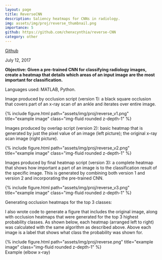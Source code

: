 ```yaml
---
layout: page
title: ReverseCNN
description: Saliency heatmaps for CNNs in radiology.
img: assets/img/proj/reverse_thumbnail.png
importance: 5
github: https://github.com/chenxcynthia/reverse-CNN
category: other
---
```


<!-- https://docs.google.com/document/d/1nlTzhBqsH08EW5pw6BPjItdNZZqnVVDIfi1HAb0XoQA/edit#heading=h.ethmyocbc4cz -->

<div class = "projheader">
    <div class="links"><a href='https://github.com/chenxcynthia/reverse-CNN' class="btn z-depth-0" role="button"> <i class="fab fa-github gh-icon"></i> Github</a></div>
</div>

July 12, 2017

<b>Objective: Given a pre-trained CNN for classifying radiology images, create a heatmap that details which areas of an input image are the most important for classification.</b>

Languages used: MATLAB, Python.

Image produced by occlusion script (version 1): a black square occlusion that covers part of an x-ray scan of an ankle and iterates over entire image.

<div class="row justify-content-sm-center">
    <div class="col-sm-4 mt-3 mt-md-0">
        {% include figure.html path="assets/img/proj/reverse_v1.png" title="example image" class="img-fluid rounded z-depth-1" %}
    </div>
</div>

Images produced by overlap script (version 2): basic heatmap that is generated by just the pixel value of an image (left picture); the original x-ray scan image (right picture).
<div class="row justify-content-sm-center">
    <div class="col-sm-8 mt-3 mt-md-0">
        {% include figure.html path="assets/img/proj/reverse_v2.png" title="example image" class="img-fluid rounded z-depth-1" %}
    </div>
</div>

Images produced by final heatmap script (version 3): a complete heatmap that shows how important a part of an image is to the classification result of the specific image. This is generated by combining both version 1 and version 2 and incorporating the pre-trained CNN.
<div class="row justify-content-sm-center">
    <div class="col-sm-8 mt-3 mt-md-0">
        {% include figure.html path="assets/img/proj/reverse_v3.png" title="example image" class="img-fluid rounded z-depth-1" %}
    </div>
</div>

<!-- Original Image
Heatmap
Classification 


Foot, Lateral


Ankle, Lateral


Elbow, Lateral


Ankle, AP -->


Generating occlusion heatmaps for the top 3 classes:

I also wrote code to generate a figure that includes the original image, along with occlusion heatmaps that were generated for the top 3 highest probability classes. As shown below, each heatmap (arranged left to right) was calculated with the same algorithm as described above. Above each image is a label that shows what class the probability was shown for.


<div class="row justify-content-sm-center">
    <div class="col-sm-10 mt-3 mt-md-0">
        {% include figure.html path="assets/img/proj/reverse.png" title="example image" class="img-fluid rounded z-depth-1" %}
    </div>
</div>
<div class="caption">
    Example (elbow x-ray)
</div>